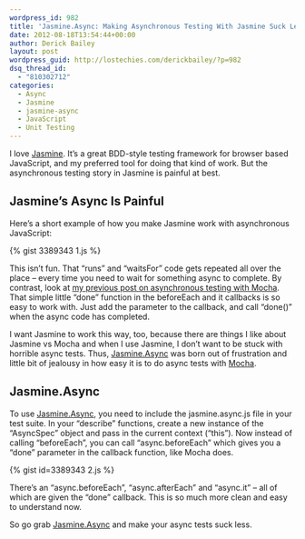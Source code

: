 ```yaml
---
wordpress_id: 982
title: 'Jasmine.Async: Making Asynchronous Testing With Jasmine Suck Less'
date: 2012-08-18T13:54:44+00:00
author: Derick Bailey
layout: post
wordpress_guid: http://lostechies.com/derickbailey/?p=982
dsq_thread_id:
  - "810302712"
categories:
  - Async
  - Jasmine
  - jasmine-async
  - JavaScript
  - Unit Testing
---
```

I love [Jasmine](http://pivotal.github.com/jasmine/). It&#8217;s a great BDD-style testing framework for browser based JavaScript, and my preferred tool for doing that kind of work. But the asynchronous testing story in Jasmine is painful at best.

## Jasmine&#8217;s Async Is Painful

Here&#8217;s a short example of how you make Jasmine work with asynchronous JavaScript:

{% gist 3389343 1.js %}

This isn&#8217;t fun. That &#8220;runs&#8221; and &#8220;waitsFor&#8221; code gets repeated all over the place &#8211; every time you need to wait for something async to complete. By contrast, look at [my previous post on asynchronous testing with Mocha](https://lostechies.com/derickbailey/2012/08/17/asynchronous-unit-tests-with-mocha-promises-and-winjs/). That simple little &#8220;done&#8221; function in the beforeEach and it callbacks is so easy to work with. Just add the parameter to the callback, and call &#8220;done()&#8221; when the async code has completed.

I want Jasmine to work this way, too, because there are things I like about Jasmine vs Mocha and when I use Jasmine, I don&#8217;t want to be stuck with horrible async tests. Thus, [Jasmine.Async](https://github.com/derickbailey/jasmine.async) was born out of frustration and little bit of jealousy in how easy it is to do async tests with [Mocha](http://visionmedia.github.com/mocha/).

## Jasmine.Async

To use [Jasmine.Async](https://github.com/derickbailey/jasmine.async), you need to include the jasmine.async.js file in your test suite. In your &#8220;describe&#8221; functions, create a new instance of the &#8220;AsyncSpec&#8221; object and pass in the current context (&#8220;this&#8221;). Now instead of calling &#8220;beforeEach&#8221;, you can call &#8220;async.beforeEach&#8221; which gives you a &#8220;done&#8221; parameter in the callback function, like Mocha does.

{% gist id=3389343 2.js %}

There&#8217;s an &#8220;async.beforeEach&#8221;, &#8220;async.afterEach&#8221; and &#8220;async.it&#8221; &#8211; all of which are given the &#8220;done&#8221; callback. This is so much more clean and easy to understand now. 

So go grab [Jasmine.Async](https://github.com/derickbailey/jasmine.async) and make your async tests suck less. 
